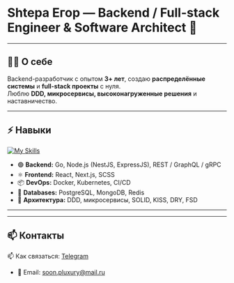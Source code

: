 # Shtepa Егор — Backend / Full-stack Engineer & Software Architect 🚀

---

## 👨‍💻 О себе
Backend-разработчик с опытом **3+ лет**, создаю **распределённые системы** и **full-stack проекты** с нуля.  
Люблю **DDD, микросервисы, высоконагруженные решения** и наставничество.

---

## ⚡ Навыки

[![My Skills](https://skillicons.dev/icons?i=go,nodejs,postgresql,redis,docker,kafka,kubernetes)](https://skillicons.dev)

- 🟢 **Backend:** Go, Node.js (NestJS, ExpressJS), REST / GraphQL / gRPC  
- ⚛️ **Frontend:** React, Next.js, SCSS  
- 📦 **DevOps:** Docker, Kubernetes, CI/CD  
- 🐘 **Databases:** PostgreSQL, MongoDB, Redis  
- 📐 **Архитектура:** DDD, микросервисы, SOLID, KISS, DRY, FSD  

---


---

## 📫 Контакты
📫 Как связаться: [Telegram](https://t.me/User0Null0)  
- 📨 Email: soon.pluxury@mail.ru

